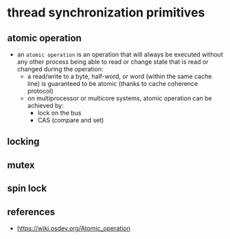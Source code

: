 # thread synchronization primitives

## atomic operation
* an `atomic operation` is an operation that will always be executed without any other process being able to read or change state that is read or changed during the operation:
    * a read/write to a byte, half-word, or word (within the same cache line) is guaranteed to be atomic (thanks to cache coherence protocol)
    * on multiprocessor or multicore systems, atomic operation can be achieved by:
        * lock on the bus
        * CAS (compare and set)

## locking

## mutex

## spin lock


## references
* https://wiki.osdev.org/Atomic_operation
